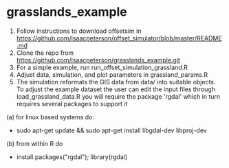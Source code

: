 # grasslands_example
1) Follow instructions to download offsetsim in https://github.com/isaacpeterson/offset_simulator/blob/master/README.md
2) Clone the repo from https://github.com/isaacpeterson/grasslands_example.git
3) For a simple example, run run_offset_simulation_grassland.R
4) Adjust data, simulation, and plot parameters in grassland_params.R
5) The simulation reformats the GIS data from data/ into suitable objects. To adjust the example dataset the user can edit the input files through load_grassland_data.R you will require the package 'rgdal' which in turn requires several packages to support it 

(a) for linux based systems do:
- sudo apt-get update && sudo apt-get install libgdal-dev libproj-dev

(b) from within R do 
- install.packages("rgdal"); library(rgdal)
